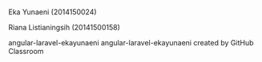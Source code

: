 # 
 Eka Yunaeni (2014150024)
 
 Riana Listianingsih (20141500158)




angular-laravel-ekayunaeni
angular-laravel-ekayunaeni created by GitHub Classroom
